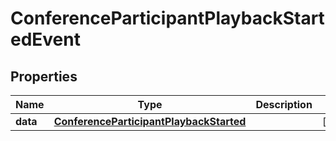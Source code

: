 

# ConferenceParticipantPlaybackStartedEvent

## Properties

Name | Type | Description | Notes
------------ | ------------- | ------------- | -------------
**data** | [**ConferenceParticipantPlaybackStarted**](ConferenceParticipantPlaybackStarted.md) |  |  [optional]



